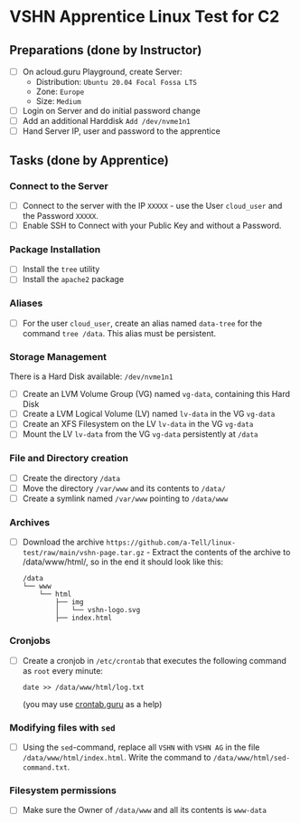 # VSHN Apprentice Linux Test for C2
## Preparations (done by Instructor)
- [ ] On acloud.guru Playground, create Server:
  - Distribution: `Ubuntu 20.04 Focal Fossa LTS`
  - Zone: `Europe`
  - Size: `Medium`
- [ ] Login on Server and do initial password change
- [ ] Add an additional Harddisk `Add /dev/nvme1n1`
- [ ] Hand Server IP, user and password to the apprentice

## Tasks (done by Apprentice)
### Connect to the Server
- [ ] Connect to the server with the IP `XXXXX` - use the User `cloud_user` and the Password `XXXXX`.
- [ ] Enable SSH to Connect with your Public Key and without a Password.

### Package Installation
- [ ] Install the `tree` utility
- [ ] Install the `apache2` package

### Aliases
- [ ] For the user `cloud_user`, create an alias named `data-tree` for the command `tree /data`. This alias must be persistent.

### Storage Management
There is a Hard Disk available: `/dev/nvme1n1`
  - [ ] Create an LVM Volume Group (VG) named `vg-data`, containing this Hard Disk
  - [ ] Create a LVM Logical Volume (LV) named `lv-data` in the VG `vg-data`
  - [ ] Create an XFS Filesystem on the LV `lv-data` in the VG `vg-data`
  - [ ] Mount the LV `lv-data` from the VG `vg-data` persistently at `/data`

### File and Directory creation
- [ ] Create the directory `/data`
- [ ] Move the directory `/var/www` and its contents to `/data/`
- [ ] Create a symlink named `/var/www` pointing to `/data/www`

### Archives
- [ ] Download the archive `https://github.com/a-Tell/linux-test/raw/main/vshn-page.tar.gz` - Extract the contents of the archive to /data/www/html/, so in the end it should look like this:
  ```
  /data
  └── www
      └── html
          ├── img
          │   └── vshn-logo.svg
          ├── index.html
  ```

### Cronjobs
- [ ] Create a cronjob in `/etc/crontab` that executes the following command as `root` every minute:
  ```
  date >> /data/www/html/log.txt
  ```
  (you may use [crontab.guru](https://crontab.guru) as a help)

### Modifying files with `sed`
- [ ] Using the `sed`-command, replace all `VSHN` with `VSHN AG` in the file `/data/www/html/index.html`. Write the command to `/data/www/html/sed-command.txt`.

### Filesystem permissions
- [ ] Make sure the Owner of `/data/www` and all its contents is `www-data`
